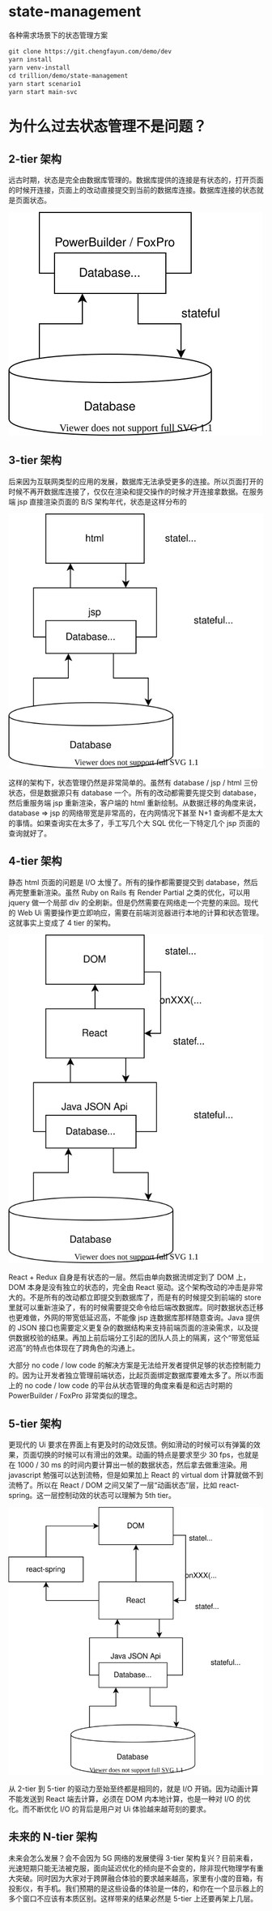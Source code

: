 # state-management

各种需求场景下的状态管理方案

```
git clone https://git.chengfayun.com/demo/dev
yarn install
yarn venv-install
cd trillion/demo/state-management
yarn start scenario1
yarn start main-svc
```

# 为什么过去状态管理不是问题？

## 2-tier 架构

远古时期，状态是完全由数据库管理的。数据库提供的连接是有状态的，打开页面的时候开连接，页面上的改动直接提交到当前的数据库连接。数据库连接的状态就是页面状态。

![state](./README/2-tier.drawio.svg)

## 3-tier 架构

后来因为互联网类型的应用的发展，数据库无法承受更多的连接。所以页面打开的时候不再开数据库连接了，仅仅在渲染和提交操作的时候才开连接拿数据。在服务端 jsp 直接渲染页面的 B/S 架构年代，状态是这样分布的

![state](./README/3-tier.drawio.svg)

这样的架构下，状态管理仍然是非常简单的。虽然有 database / jsp / html 三份状态，但是数据源只有 database 一个。所有的改动都需要先提交到 database，然后重服务端 jsp 重新渲染，客户端的 html 重新绘制。从数据迁移的角度来说，database => jsp 的网络带宽是非常高的，在内网情况下甚至 N+1 查询都不是太大的事情。如果查询实在太多了，手工写几个大 SQL 优化一下特定几个 jsp 页面的查询就好了。

## 4-tier 架构

静态 html 页面的问题是 I/O 太慢了。所有的操作都需要提交到 database，然后再完整重新渲染。虽然 Ruby on Rails 有 Render Partial 之类的优化，可以用 jquery 做一个局部 div 的全刷新。但是仍然需要在网络走一个完整的来回。现代的 Web Ui 需要操作更立即响应，需要在前端浏览器进行本地的计算和状态管理。这就事实上变成了 4 tier 的架构。

![state](./README/4-tier.drawio.svg)

React + Redux 自身是有状态的一层。然后由单向数据流绑定到了 DOM 上，DOM 本身是没有独立的状态的，完全由 React 驱动。这个架构改动的冲击是非常大的。不是所有的改动都立即提交到数据库了，而是有的时候提交到前端的 store 里就可以重新渲染了，有的时候需要提交命令给后端改数据库。同时数据状态迁移也更难做，外网的带宽低延迟高，不能像 jsp 连数据库那样随意查询。Java 提供的 JSON 接口也需要定义更复杂的数据结构来支持前端页面的渲染需求，以及提供数据校验的结果。再加上前后端分工引起的团队人员上的隔离，这个“带宽低延迟高”的特点也体现在了跨角色的沟通上。

大部分 no code / low code 的解决方案是无法给开发者提供足够的状态控制能力的。因为让开发者独立管理前端状态，比起页面绑定数据库要难太多了。所以市面上的 no code / low code 的平台从状态管理的角度来看是和远古时期的 PowerBuilder / FoxPro 非常类似的理念。

## 5-tier 架构

更现代的 Ui 要求在界面上有更及时的动效反馈。例如滑动的时候可以有弹簧的效果，页面切换的时候可以有滑出的效果。动画的特点是要求至少 30 fps，也就是在 1000 / 30 ms 的时间内要计算出一帧的数据状态，然后拿去做重渲染。用 javascript 勉强可以达到流畅，但是如果加上 React 的 virtual dom 计算就做不到流畅了。所以在 React / DOM 之间又架了一层“动画状态”层，比如 react-spring。这一层控制动效的状态可以理解为 5th tier。

![state](./README/5-tier.drawio.svg)

从 2-tier 到 5-tier 的驱动力至始至终都是相同的，就是 I/O 开销。因为动画计算不能发送到 React 端去计算，必须在 DOM 内本地计算，也是一种对 I/O 的优化。而不断优化 I/O 的背后是用户对 Ui 体验越来越苛刻的要求。

## 未来的 N-tier 架构

未来会怎么发展？会不会因为 5G 网络的发展使得 3-tier 架构复兴？目前来看，光速短期只能无法被克服，面向延迟优化的倾向是不会变的，除非现代物理学有重大突破。同时因为大家对于跨屏融合体验的要求越来越高，家里有小度的音箱，有投影仪，有手机。我们预期的是这些设备的体验是一体的，和你在一个显示器上的多个窗口不应该有本质区别。这样带来的结果必然是 5-tier 上还要再架上几层。
